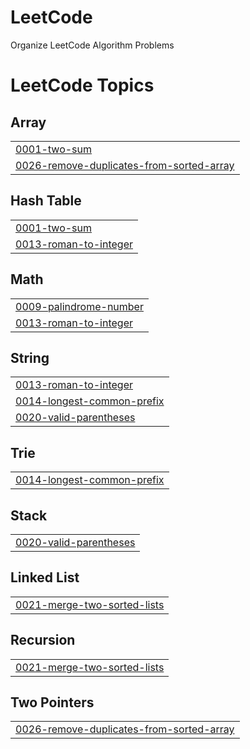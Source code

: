 # LeetCode
Organize LeetCode Algorithm Problems

<!---LeetCode Topics Start-->
# LeetCode Topics
## Array
|  |
| ------- |
| [0001-two-sum](https://github.com/gogumaC/LeetCode/tree/master/0001-two-sum) |
| [0026-remove-duplicates-from-sorted-array](https://github.com/gogumaC/LeetCode/tree/master/0026-remove-duplicates-from-sorted-array) |
## Hash Table
|  |
| ------- |
| [0001-two-sum](https://github.com/gogumaC/LeetCode/tree/master/0001-two-sum) |
| [0013-roman-to-integer](https://github.com/gogumaC/LeetCode/tree/master/0013-roman-to-integer) |
## Math
|  |
| ------- |
| [0009-palindrome-number](https://github.com/gogumaC/LeetCode/tree/master/0009-palindrome-number) |
| [0013-roman-to-integer](https://github.com/gogumaC/LeetCode/tree/master/0013-roman-to-integer) |
## String
|  |
| ------- |
| [0013-roman-to-integer](https://github.com/gogumaC/LeetCode/tree/master/0013-roman-to-integer) |
| [0014-longest-common-prefix](https://github.com/gogumaC/LeetCode/tree/master/0014-longest-common-prefix) |
| [0020-valid-parentheses](https://github.com/gogumaC/LeetCode/tree/master/0020-valid-parentheses) |
## Trie
|  |
| ------- |
| [0014-longest-common-prefix](https://github.com/gogumaC/LeetCode/tree/master/0014-longest-common-prefix) |
## Stack
|  |
| ------- |
| [0020-valid-parentheses](https://github.com/gogumaC/LeetCode/tree/master/0020-valid-parentheses) |
## Linked List
|  |
| ------- |
| [0021-merge-two-sorted-lists](https://github.com/gogumaC/LeetCode/tree/master/0021-merge-two-sorted-lists) |
## Recursion
|  |
| ------- |
| [0021-merge-two-sorted-lists](https://github.com/gogumaC/LeetCode/tree/master/0021-merge-two-sorted-lists) |
## Two Pointers
|  |
| ------- |
| [0026-remove-duplicates-from-sorted-array](https://github.com/gogumaC/LeetCode/tree/master/0026-remove-duplicates-from-sorted-array) |
<!---LeetCode Topics End-->
